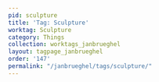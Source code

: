 ```yaml
---
pid: sculpture
title: 'Tag: Sculpture'
worktag: Sculpture
category: Things
collection: worktags_janbrueghel
layout: tagpage_janbrueghel
order: '147'
permalink: "/janbrueghel/tags/sculpture/"
---
```

